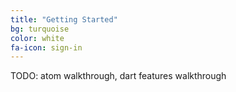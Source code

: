 ```yaml
---
title: "Getting Started"
bg: turquoise  
color: white   
fa-icon: sign-in
---
```


TODO: atom walkthrough, dart features walkthrough

